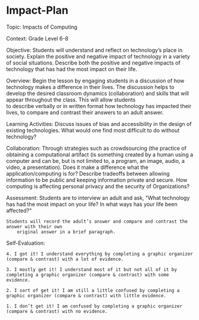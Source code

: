 # Impact-Plan
Topic: Impacts of Computing

Context: Grade Level 6-8

Objective: Students will understand and reflect on technology’s place in society. Explain the 
         positive and negative impact of technology in a variety of social situations. Describe 
         both the positive and negative impacts of technology that has had the most impact on their life.

Overview:
	 Begin the lesson by engaging students in a discussion of how technology makes a 
         difference in their lives. The discussion helps to develop the desired classroom 
         dynamics (collaboration) and skills that will appear throughout the class. This will allow students  
         to describe verbally or in written format how technology has impacted their lives, to compare and 
         contrast their answers to an adult answer. 

Learning Activities: 
	 Discuss issues of bias and accessibility in the design of existing technologies. 
	  		What would one find most difficult to do without technology?

Collaboration:
	 Through strategies such as crowdsourcing (the practice of 
         obtaining a computational artifact (is something created by a human using a 
         computer and can be, but is not limited to, a program, an image, audio, a video, a 
         presentation). 
	                Does it make a difference what the application/computing is for?
	 Describe tradeoffs between allowing information to be public and keeping information private and secure. 
	                How computing is affecting personal privacy and the security of 
                        Organizations? 

Assessment:
	Students are to interview an adult and ask, "What technology has had the most impact on your 
        life? In what ways has your life been affected?" 

	Students will record the adult’s answer and compare and contrast the answer with their own 
        original answer in a brief paragraph.
	
Self-Evaluation:

	4. I got it! I understand everything by completing a graphic organizer (compare & contrast) with a lot of evidence. 

	3. I mostly get it! I understand most of it but not all of it by completing a graphic organizer (compare & contrast) with some evidence. 

	2. I sort of get it! I am still a little confused by completing a graphic organizer (compare & contrast) with little evidence. 

	1. I don’t get it! I am confused by completing a graphic organizer (compare & contrast) with no evidence. 		
